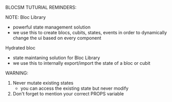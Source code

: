 BLOCSM TUTURIAL REMINDERS:

NOTE:
Bloc Library
- powerful state management solution
- we use this to create blocs, cubits, states, events in order to dynamically change the ui based on every component

Hydrated bloc 
- state maintaning solution for Bloc Library
- we use this to internally export/import the state of a bloc or cubit

WARNING:
1. Never mutate existing states
    - you can access the existing state but never modify
2. Don't forget to mention your correct PROPS variable